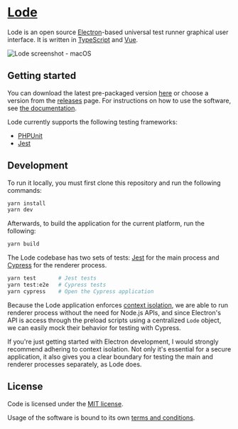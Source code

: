 # [Lode](https://lode.run)

Lode is an open source [Electron](https://electronjs.org/)-based universal test runner graphical user interface. It is written in [TypeScript](http://www.typescriptlang.org) and [Vue](https://vuejs.org/).

![Lode screenshot - macOS](https://lode.run/github-screenshot.png)

## Getting started

You can download the latest pre-packaged version [here](https://lode.run/) or choose a version from the [releases](https://github.com/lodeapp/lode/releases) page. For instructions on how to use the software, see [the documentation](https://lode.run/documentation/).

Lode currently supports the following testing frameworks:

- [PHPUnit](https://lode.run/documentation/frameworks.html#phpunit)
- [Jest](https://lode.run/documentation/frameworks.html#jest)

## Development

To run it locally, you must first clone this repository and run the following commands:

```sh
yarn install
yarn dev
```

Afterwards, to build the application for the current platform, run the following:

```sh
yarn build
```

The Lode codebase has two sets of tests: [Jest](https://jestjs.io/) for the main process and [Cypress](https://www.cypress.io/) for the renderer process.

```sh
yarn test       # Jest tests
yarn test:e2e   # Cypress tests
yarn cypress    # Open the Cypress application
```

Because the Lode application enforces [context isolation](https://www.electronjs.org/docs/tutorial/context-isolation#context-isolation), we are able to run renderer process without the need for Node.js APIs, and since Electron's API is access through the preload scripts using a centralized `Lode` object, we can easily mock their behavior for testing with Cypress.

If you're just getting started with Electron development, I would strongly recommend adhering to context isolation. Not only it's essential for a secure application, it also gives you a clear boundary for testing the main and renderer processes separately, as Lode does.

## License

Code is licensed under the [MIT license](LICENSE).

Usage of the software is bound to its own [terms and conditions](https://lode.run/terms/).
